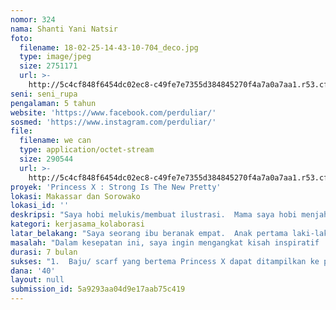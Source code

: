 ```yaml
---
nomor: 324
nama: Shanti Yani Natsir
foto:
  filename: 18-02-25-14-43-10-704_deco.jpg
  type: image/jpeg
  size: 2751171
  url: >-
    http://5c4cf848f6454dc02ec8-c49fe7e7355d384845270f4a7a0a7aa1.r53.cf2.rackcdn.com/995d5b85-5013-4373-8dc5-a2662e1327c8/18-02-25-14-43-10-704_deco.jpg
seni: seni_rupa
pengalaman: 5 tahun
website: 'https://www.facebook.com/perduliar/'
sosmed: 'https://www.instagram.com/perduliar/'
file:
  filename: we can
  type: application/octet-stream
  size: 290544
  url: >-
    http://5c4cf848f6454dc02ec8-c49fe7e7355d384845270f4a7a0a7aa1.r53.cf2.rackcdn.com/40732fb0-6131-42b8-a201-65369f2f9c1a/we%20can
proyek: 'Princess X : Strong Is The New Pretty'
lokasi: Makassar dan Sorowako
lokasi_id: ''
deskripsi: "Saya hobi melukis/membuat ilustrasi.  Mama saya hobi menjahit.  Apa jadinya kalau kedua hobi tersebut kami satukan? Sebuah fusi keterampilan dari dua generasi sejatinya dapat memberdayakan kami yang berprofesi sebagai ibu rumah tangga.  \r\nDalam kesempatan ini saya ingin menampilkan karya ilustrasi yang tidak sebatas dilihat saja, tapi akan ditransformasikan kedalam benda siap pakai berupa baju / scarf.   Sehingga pesan dari tema ilustrasi tersebut bisa lebih dirasakan energinya bagi si pemakai.    \r\nPelaksanaan proyek ini terdiri dalam dua tahapan.  Tahap I: saya akan membuat ilustrasi beberapa wanita tangguh yang menjadi sumber inspirasi bagi kaum perempuan, misalnya Kartini, Malala, dan Frida Kahlo (dan list ini masih akan bertambah lagi).  Setelah itu ilustrasi akan dicetak di kain, kemudian akan dijahit menjadi baju/scarf oleh Mama saya.  Selama tahap pertama berlangsung, saya dan anak-anak akan turut belajar bagaimana proses mengubah selembar kain menjadi sebuah baju siap pakai.  Sehingga ada transfer ilmu lintas generasi yang terjadi dalam menjalankan proyek ini.  \r\nTahap II:  Akan dibuka pre-order buat para peminat baju/scarf karya kami.   Untuk itu kami akan melibatkan kelompok jahit Kelurahan Magani-Sorowako dimana Mama sebagai koordinatornya. Penjualan produk akan dilakukan melalui media sosial dan situs web.  \r\n"
kategori: kerjasama_kolaborasi
latar_belakang: "Saya seorang ibu beranak empat.  Anak pertama laki-laki  (11 tahun).  Anak kedua dan ketiga (6 tahun, mereka kembar) dan yang keempat (5 tahun).  Mereka bertiga perempuan.    Semua anak perempuan saya, sepupu perempuannya, anak  perempuan tetangga di blok kami,  dan teman-teman perempuan di sekolah anak saya gemar bermain “princess-princessan”.  Tidak ada yang salah dengan itu.  Tidak bisa dipungkiri bahwa sampai saat ini suguhan image Princess yang disukai oleh mayoritas anak perempuan adalah yang berkulit putih, tubuh langsing, bulu mata lentik, rambut panjang dan memakai gaun berglitter .  Beruntung bagi mereka lahir disaat pendatang baru dalam barisan Princess Disney memiliki latar belakang dan karakter yang benar-benar berbeda dibanding tokoh Princess saat saya masih kecil.  \r\nPerluasan karakter tokoh Princess modern yang dikembangkan sejak tahun 2004 oleh raksasa industri hiburan bertaraf internasional Disney  (diantaranya Mulan, Tiana, Merida dan Moana)  merupakan hasil pergeseran nilai yang berkembang dari diskusi panjang tentang kesetaraan gender.  Tapi tetap saja para Princess ini hanyalah tokoh fiktif yang sepak terjangnya tidak dirasakan langsung.  \r\n"
masalah: "Dalam kesepatan ini, saya ingin mengangkat kisah inspiratif  para wanita dari dunia nyata.   Tokoh-tokoh yang memiliki pemikiran / gagasan pencerah, yang bisa menjadi role model bagi para perempuan di sekitarnya bahkan hingga  ke berbagai belahan dunia.  Di Indonesia kita punya Kartini, Menteri Susi, Menteri Sri Mulyani, Ibu Risma sang walikota.  Di luar sana ada Oprah, Malala aktivis pendidikan, Ahed Tamimi aktivis HAM dari Palestina, Rose McGowan aktivis anti kekerasan seksual dari Hollywood.  Mereka semua konkrit. Perjuangan mereka konkrit. Kecantikan mereka konkrit.  Tapi sosok dan kisah mereka belum terlalu dikenal dikalangan kaum muda.   Mereka adalah Princess X, sosok yang identitas dan kisah hebatnya nyaris tidak dikenal oleh anak-anak perempuan kita.  \r\nTokoh perempuan yang inspiratif tersebut akan saya buatkan ilustrasi yang nantinya akan diprint di kain  kemudian siap diubah menjadi baju oleh Mama saya.  Dengan proyek ini saya berharap bisa membuka wawasan terutama kaum muda bahwa standar kecantikan seorang perempuan tidak sebatas dilihat dari fisiknya saja, melainkan juga pemikirannya, perjuangannya dalam meraih cita-cita yang diidekannya, ketangguhannya dalam menghadapi berbagai tantangan, dan kegigihannya untuk berani bangkit dari keterpurukan.  Strong is the new pretty!\r\n"
durasi: 7 bulan
sukses: "1.  Baju/ scarf yang bertema Princess X dapat ditampilkan ke publik.  \r\n2. Bisa bekerjasama dengan kelompok penjahit kelurahan Magani.  \r\n3. Kami dapat memperoleh penghasilan dari penjualan baju/scarf bertema Princess X. "
dana: '40'
layout: null
submission_id: 5a9293aa04d9e17aab75c419
---
```


